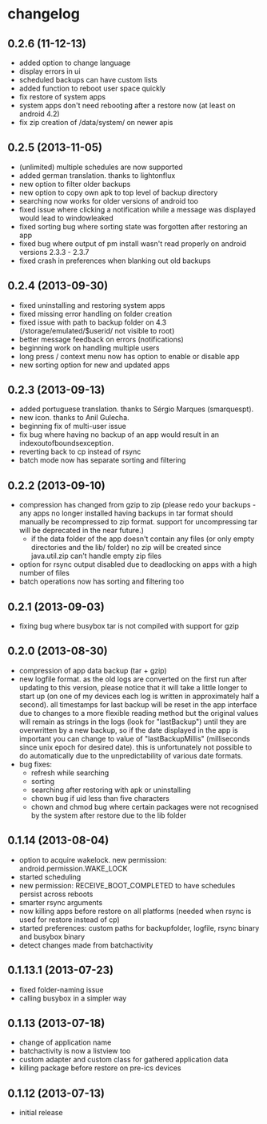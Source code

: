 changelog
=========

0.2.6 (11-12-13)
-------------------
 * added option to change language
 * display errors in ui
 * scheduled backups can have custom lists
 * added function to reboot user space quickly
 * fix restore of system apps
 * system apps don't need rebooting after a restore now (at least on android 4.2)
 * fix zip creation of /data/system/ on newer apis

0.2.5 (2013-11-05)
------------------
 * (unlimited) multiple schedules are now supported
 * added german translation. thanks to lightonflux
 * new option to filter older backups
 * new option to copy own apk to top level of backup directory
 * searching now works for older versions of android too
 * fixed issue where clicking a notification while a message was displayed would lead to windowleaked
 * fixed sorting bug where sorting state was forgotten after restoring an app
 * fixed bug where output of pm install wasn't read properly on android versions 2.3.3 - 2.3.7
 * fixed crash in preferences when blanking out old backups

0.2.4 (2013-09-30)
------------------
 * fixed uninstalling and restoring system apps
 * fixed missing error handling on folder creation
 * fixed issue with path to backup folder on 4.3 (/storage/emulated/$userid/ not visible to root)
 * better message feedback on errors (notifications)
 * beginning work on handling multiple users
 * long press / context menu now has option to enable or disable app
 * new sorting option for new and updated apps

0.2.3 (2013-09-13)
------------------
 * added portuguese translation. thanks to Sérgio Marques (smarquespt).
 * new icon. thanks to Anil Gulecha.
 * beginning fix of multi-user issue
 * fix bug where having no backup of an app would result in an indexoutofboundsexception.
 * reverting back to cp instead of rsync
 * batch mode now has separate sorting and filtering
 
0.2.2 (2013-09-10)
-------------------
 * compression has changed from gzip to zip (please redo your backups - any apps no longer installed having backups in tar format should manually be recompressed to zip format. support for uncompressing tar will be deprecated in the near future.) 
    * if the data folder of the app doesn't contain any files (or only empty directories and the lib/ folder) no zip will be created since java.util.zip can't handle empty zip files
 * option for rsync output disabled due to deadlocking on apps with a high number of files
 * batch operations now has sorting and filtering too
 
0.2.1 (2013-09-03)
------------------
 * fixing bug where busybox tar is not compiled with support for gzip

0.2.0 (2013-08-30)
--------------------
 * compression of app data backup (tar + gzip)
 * new logfile format. as the old logs are converted on the first run after updating to this version, please notice that it will take a little longer to start up (on one of my devices each log is written in approximately half a second). all timestamps for last backup will be reset in the app interface due to changes to a more flexible reading method but the original values will remain as strings in the logs (look for "lastBackup") until they are overwritten by a new backup, so if the date displayed in the app is important you can change to value of "lastBackupMillis" (milliseconds since unix epoch for desired date). this is unfortunately not possible to do automatically due to the unpredictability of various date formats.
 * bug fixes:
    * refresh while searching
    * sorting 
    * searching after restoring with apk or uninstalling
    * chown bug if uid less than five characters
    * chown and chmod bug where certain packages were not recognised by the system after restore due to the lib folder  

0.1.14 (2013-08-04)
--------------------
 * option to acquire wakelock. new permission: android.permission.WAKE_LOCK
 * started scheduling
 * new permission: RECEIVE_BOOT_COMPLETED to have schedules persist across reboots
 * smarter rsync arguments
 * now killing apps before restore on all platforms (needed when rsync is used for restore instead of cp)
 * started preferences: custom paths for backupfolder, logfile, rsync binary and busybox binary
 * detect changes made from batchactivity
 
0.1.13.1 (2013-07-23)
--------------------
 * fixed folder-naming issue
 * calling busybox in a simpler way
 
0.1.13 (2013-07-18)
------------------
 * change of application name
 * batchactivity is now a listview too
 * custom adapter and custom class for gathered application data
 * killing package before restore on pre-ics devices

0.1.12 (2013-07-13)
------------------
 * initial release